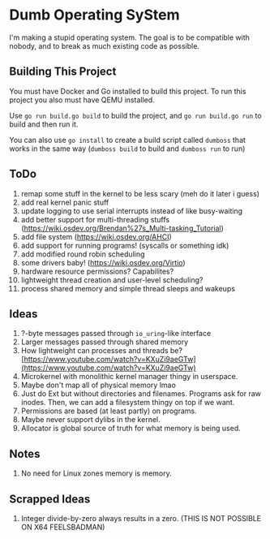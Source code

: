 # Dumb Operating SyStem
I'm making a stupid operating system. The goal is to be compatible with nobody,
and to break as much existing code as possible.

## Building This Project
You must have Docker and Go installed to build this project. To run this project
you also must have QEMU installed.

Use `go run build.go build` to build the project, and `go run build.go run` to
build and then run it.

You can also use `go install` to create a build script called `dumboss` that works
in the same way (`dumboss build` to build and `dumboss run` to run)

## ToDo
1. remap some stuff in the kernel to be less scary (meh do it later i guess)
2. add real kernel panic stuff
3. update logging to use serial interrupts instead of like busy-waiting
4. add better support for multi-threading stuffs
   (https://wiki.osdev.org/Brendan%27s_Multi-tasking_Tutorial)
5. add file system (https://wiki.osdev.org/AHCI)
6. add support for running programs! (syscalls or something idk)
7. add modified round robin scheduling
8. some drivers baby! (https://wiki.osdev.org/Virtio)
9. hardware resource permissions? Capabilites?
0. lightweight thread creation and user-level scheduling?
1. process shared memory and simple thread sleeps and wakeups

## Ideas
1. ?-byte messages passed through `io_uring`-like interface
2. Larger messages passed through shared memory
3. How lightweight can processes and threads be?
   [https://www.youtube.com/watch?v=KXuZi9aeGTw](https://www.youtube.com/watch?v=KXuZi9aeGTw)
4. Microkernel with monolithic kernel manager thingy in userspace.
5. Maybe don't map all of physical memory lmao
6. Just do Ext but without directories and filenames. Programs ask for raw inodes.
   Then, we can add a filesystem thingy on top if we want.
7. Permissions are based (at least partly) on programs.
8. Maybe never support dylibs in the kernel.
9. Allocator is global source of truth for what memory is being used.

## Notes
1. No need for Linux zones memory is memory.

## Scrapped Ideas
1. Integer divide-by-zero always results in a zero. (THIS IS NOT POSSIBLE ON X64 FEELSBADMAN)

